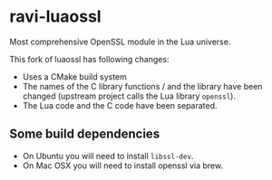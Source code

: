 # ravi-luaossl
Most comprehensive OpenSSL module in the Lua universe.

This fork of luaossl has following changes:

* Uses a CMake build system
* The names of the C library functions / and the library have been changed (upstream project calls the Lua library `openssl`).
* The Lua code and the C code have been separated.

## Some build dependencies

* On Ubuntu you will need to install `libssl-dev`.
* On Mac OSX you will need to install openssl via brew.
